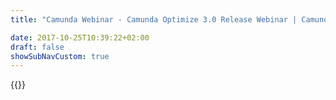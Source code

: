 ```yaml
---
title: "Camunda Webinar - Camunda Optimize 3.0 Release Webinar | Camunda BPM"

date: 2017-10-25T10:39:22+02:00
draft: false
showSubNavCustom: true
---
```

{{<webinar-single
title="Camunda Optimize 3.0 Release Webinar"
image=""
language="en"
hubspotid="d7d76b42-fe2c-43db-bd97-568955270630"
description="This month’s Optimize 3.0 release is a significant milestone for the product. <br><br>The new Process Events Monitoring feature set makes it possible for the first time to <strong>import process data into Optimize from a range of external sources</strong> and carry out monitoring, reporting, and <strong>continuous improvement for end-to-end processes even in cases where the entire process isn’t yet automated by Camunda BPM.</strong><br><br>Enhancement in Optimize 3.0 include:<br><br>- New capabilities for efficient End-To-End Monitoring and Reporting<br><br>- New User Task Reporting and Monitoring capabilities which allow you to analyse performance trends for your user tasks<br><br>- New Flexible Alerting capabilities which allow you to send Alerts to any system of your choice<br><br>- New Dashboarding capabilities which simplify creating and modifying dashboards to a large extend<br><br>- Support for Elasticsearch 7<br><br>These new capabilities expand the scope of Optimize from a process analytics platform that’s entirely Camunda-centric to one that enables you to visualize, monitor, and improve processes anywhere in your organization–even the processes you haven’t yet gotten around to fully automating with Camunda.<br><br>In this webinar, Optimize Product Manager Felix Müller will be joined by Camunda Optimize Tech Lead Sebastian Bathke to share more on Process Events Monitoring and to show you step-by-step how to start using it.<br><br>All registrants will receive an email with a link to the webinar recording, so please feel free to sign up even if you’re not sure you can attend the live event.<br><br>__Webinar Date: Wednesday, April 8th, 2020, 5pm CET/11am ET__<br><br>__Speakers:__<br><br><img src='https://images.ctfassets.net/vpidbgnakfvf/54jlk8JjJM9f85NICUVfZW/bb439527c2b088759ab041ed5657b3c0/felix-150px.jpg' style='float:left;padding: 0px 10px 60px 0px;'> __Felix Müller, Product Manager__<br><br>Felix is Senior Product Manager at Camunda managing Camunda Optimize. He is passionate about supporting companies being successful in their digital transformation by bringing process insights to everyone. He has more than 10 years experience in the digital world and knows what continuous process improvement means and how it can be achieved within large organizations today.<br><br><img src='https://images.ctfassets.net/vpidbgnakfvf/6SZMSGKHeGreAaUOWsYhjq/12e783c44082294c8fd5a2735256c535/sebastian.jpg' style='float:left;padding: 0px 10px 70px 0px;'> __Sebastian Bathke, Tech Lead__<br><br>Sebastian Bathke is Tech Lead in the Camunda Optimize Team. He loves to build automation technology and enable a broad audience to make use of it. He has more than 10 years of experience in Software Engineering, be it in Enterprise environments or the Startup domain and is keen to deliver process automation that serves both."
recordinglink="0"
embedlink=""
datetime="2020-04-08T11:00-05:00"
datetimeend="2020-04-08T12:00-05:00"
gotowebinarwebinarkey=""
image="">}}